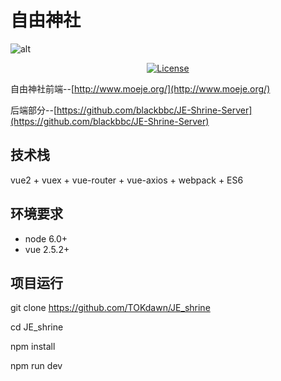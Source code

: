 # 自由神社
![alt](http://www.moeje.org/wp-content/uploads/2016/07/017.jpg)

<p align="center">
  <a href='https://github.com/TOKdawn/JE_shrine/LICENSE'><img src='https://img.shields.io/github/license/mashape/apistatus.svg' alt="License" /></a>
</p>

自由神社前端--[http://www.moeje.org/](http://www.moeje.org/)

后端部分--[https://github.com/blackbbc/JE-Shrine-Server](https://github.com/blackbbc/JE-Shrine-Server)

## 技术栈

vue2 + vuex + vue-router + vue-axios + webpack + ES6 

## 环境要求
- node 6.0+
- vue 2.5.2+
## 项目运行


git clone https://github.com/TOKdawn/JE_shrine


cd JE_shrine

npm install

npm run dev


 
 
